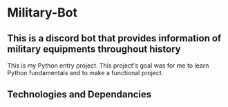 # Military-Bot

## This is a discord bot that provides information of military equipments throughout history
This is my Python entry project. This project's goal was for me to learn Python fundamentals and to make a functional project.

## Technologies and Dependancies

